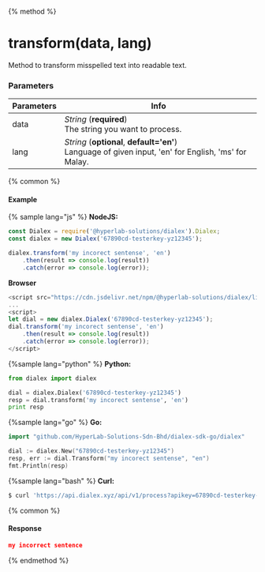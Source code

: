 {% method %}
# transform(data, lang)

Method to transform misspelled text into readable text.

### Parameters
| Parameters |Info |
| ------------- | ------------- |
| data| *String* (**required**) <br>The string you want to process.|
| lang| *String* (**optional**, **default='en'**)<br>Language of given input, 'en' for English, 'ms' for Malay.|

{% common %}
#### Example

{% sample lang="js" %}
**NodeJS:**

```js
const Dialex = require('@hyperlab-solutions/dialex').Dialex;
const dialex = new Dialex('67890cd-testerkey-yz12345');

dialex.transform('my incorect sentense', 'en')
    .then(result => console.log(result))
    .catch(error => console.log(error));
```  

**Browser**  

```js
<script src="https://cdn.jsdelivr.net/npm/@hyperlab-solutions/dialex/lib/dialex.min.js"></script>
...
<script>
let dial = new dialex.Dialex('67890cd-testerkey-yz12345');
dial.transform('my incorect sentense', 'en')
    .then(result => console.log(result))
    .catch(error => console.log(error));
</script>
```  

{%sample lang="python" %}
**Python:**  

```python
from dialex import dialex

dial = dialex.Dialex('67890cd-testerkey-yz12345')
resp = dial.transform('my incorect sentense', 'en')
print resp
```  

{%sample lang="go" %}
**Go:**  

```go
import "github.com/HyperLab-Solutions-Sdn-Bhd/dialex-sdk-go/dialex"

dial := dialex.New("67890cd-testerkey-yz12345")
resp, err := dial.Transform("my incorect sentense", "en")
fmt.Println(resp)
```

{%sample lang="bash" %}
**Curl:**  

```bash
$ curl 'https://api.dialex.xyz/api/v1/process?apikey=67890cd-testerkey-yz12345&lang=en&data=my%20incorect%20sentense'
```  

{% common %}
#### Response
``` json
my incorrect sentence
```
{% endmethod %}
